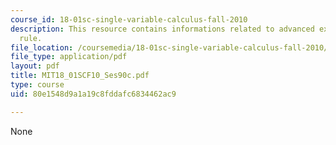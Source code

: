 ```yaml
---
course_id: 18-01sc-single-variable-calculus-fall-2010
description: This resource contains informations related to advanced examples of l'hospital's
  rule.
file_location: /coursemedia/18-01sc-single-variable-calculus-fall-2010/80e1548d9a1a19c8fddafc6834462ac9_MIT18_01SCF10_Ses90c.pdf
file_type: application/pdf
layout: pdf
title: MIT18_01SCF10_Ses90c.pdf
type: course
uid: 80e1548d9a1a19c8fddafc6834462ac9

---
```

None